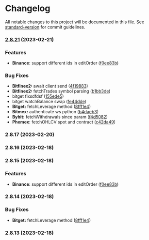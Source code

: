 # Changelog

All notable changes to this project will be documented in this file. See [standard-version](https://github.com/conventional-changelog/standard-version) for commit guidelines.

### [2.8.21](https://github.com/ccxt/ccxt/compare/v2.8.3...v2.8.21) (2023-02-21)

### Features

* **Binance:** support different ids in editOrder ([f0ee83b](https://github.com/ccxt/ccxt/commit/f0ee83bead5ac41e1231b528bab94afe0f0d32f8))


### Bug Fixes

* **Bitfinex2:** await client send ([4f19883](https://github.com/ccxt/ccxt/commit/4f1988339475ee1baa65cad35efe4113057e1ece))
* **Bitfinex2:** fetchTrades symbol parsing ([b1bb3de](https://github.com/ccxt/ccxt/commit/b1bb3de2423e6c0c1a6f9bd09fac89d2b5263f1d))
* bitget fixsdfdsf ([155ede5](https://github.com/ccxt/ccxt/commit/155ede57c1254a3b73b0c43614984f09e865d170))
* bitget watchBalance swap ([fe44dde](https://github.com/ccxt/ccxt/commit/fe44ddeffffc06cccf53676f3decbee45fb5b95b))
* **Bitget:** fetchLeverage method ([8fff1e4](https://github.com/ccxt/ccxt/commit/8fff1e430a811259df98f46ec793977c73ab226e))
* **Bitmex:** authenticate ws python ([b4daeb3](https://github.com/ccxt/ccxt/commit/b4daeb3acd2e12ab6461649b434c79b102b690e1))
* **Bybit:** fetchWithdrawals since param ([f4d5082](https://github.com/ccxt/ccxt/commit/f4d50825cbbc1bbd85460f9cade1588ef2cb3b5b))
* **Phemex:** fetchOHLCV spot and contract ([c42da49](https://github.com/ccxt/ccxt/commit/c42da49b2d63a743c3f22b491fcf5ca3d4d973cb))

### 2.8.17 (2023-02-20)

### 2.8.16 (2023-02-18)

### 2.8.15 (2023-02-18)


### Features

* **Binance:** support different ids in editOrder ([f0ee83b](https://github.com/ccxt/ccxt/commit/f0ee83bead5ac41e1231b528bab94afe0f0d32f8))

### 2.8.14 (2023-02-18)


### Bug Fixes

* **Bitget:** fetchLeverage method ([8fff1e4](https://github.com/ccxt/ccxt/commit/8fff1e430a811259df98f46ec793977c73ab226e))

### 2.8.13 (2023-02-18)
